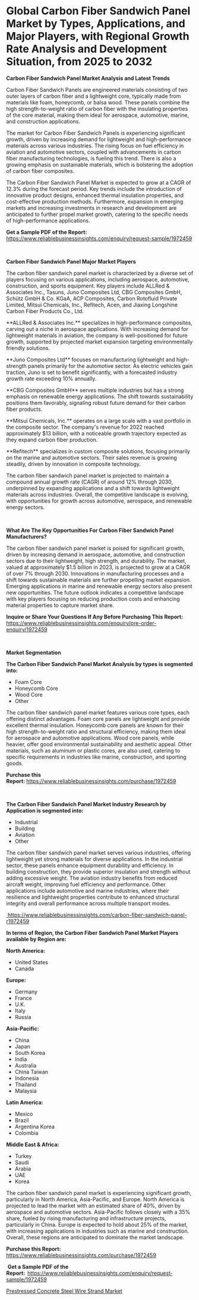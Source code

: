 <p><h1>Global Carbon Fiber Sandwich Panel Market by Types, Applications, and Major Players, with Regional Growth Rate Analysis and Development Situation, from 2025 to 2032</h1></p><p><strong>Carbon Fiber Sandwich Panel Market Analysis and Latest Trends</strong></p>
<p><p>Carbon Fiber Sandwich Panels are engineered materials consisting of two outer layers of carbon fiber and a lightweight core, typically made from materials like foam, honeycomb, or balsa wood. These panels combine the high strength-to-weight ratio of carbon fiber with the insulating properties of the core material, making them ideal for aerospace, automotive, marine, and construction applications. </p><p>The market for Carbon Fiber Sandwich Panels is experiencing significant growth, driven by increasing demand for lightweight and high-performance materials across various industries. The rising focus on fuel efficiency in aviation and automotive sectors, coupled with advancements in carbon fiber manufacturing technologies, is fueling this trend. There is also a growing emphasis on sustainable materials, which is bolstering the adoption of carbon fiber composites.</p><p>The Carbon Fiber Sandwich Panel Market is expected to grow at a CAGR of 12.3% during the forecast period. Key trends include the introduction of innovative product designs, enhanced thermal insulation properties, and cost-effective production methods. Furthermore, expansion in emerging markets and increasing investments in research and development are anticipated to further propel market growth, catering to the specific needs of high-performance applications.</p></p>
<p><strong>Get a Sample PDF of the Report:&nbsp;</strong> <a href="https://www.reliablebusinessinsights.com/enquiry/request-sample/1972459?utm_campaign=2318&utm_medium=2&utm_source=Github&utm_content=ia&utm_term=01042025&utm_id=carbon-fiber-sandwich-panel">https://www.reliablebusinessinsights.com/enquiry/request-sample/1972459</a></p>
<p>&nbsp;</p>
<p><strong>Carbon Fiber Sandwich Panel Major Market Players</strong></p>
<p><p>The carbon fiber sandwich panel market is characterized by a diverse set of players focusing on various applications, including aerospace, automotive, construction, and sports equipment. Key players include ALLRed & Associates Inc., Tasuns, Juno Composites Ltd, CBG Composites GmbH, Schütz GmbH & Co. KGaA, ACP Composites, Carbon Rotofluid Private Limited, Mitsui Chemicals, Inc., Refitech, Acen, and Jiaxing Longshine Carbon Fiber Products Co., Ltd.</p><p>**ALLRed & Associates Inc.** specializes in high-performance composites, carving out a niche in aerospace applications. With increasing demand for lightweight materials in aviation, the company is well-positioned for future growth, supported by projected market expansion targeting environmentally friendly solutions.</p><p>**Juno Composites Ltd** focuses on manufacturing lightweight and high-strength panels primarily for the automotive sector. As electric vehicles gain traction, Juno is set to benefit significantly, with a forecasted industry growth rate exceeding 10% annually.</p><p>**CBG Composites GmbH** serves multiple industries but has a strong emphasis on renewable energy applications. The shift towards sustainability positions them favorably, signaling robust future demand for their carbon fiber products.</p><p>**Mitsui Chemicals, Inc.** operates on a large scale with a vast portfolio in the composite sector. The company's revenue for 2022 reached approximately $13 billion, with a noticeable growth trajectory expected as they expand carbon fiber production.</p><p>**Refitech** specializes in custom composite solutions, focusing primarily on the marine and automotive sectors. Their sales revenue is growing steadily, driven by innovation in composite technology.</p><p>The carbon fiber sandwich panel market is projected to maintain a compound annual growth rate (CAGR) of around 12% through 2030, underpinned by expanding applications and a shift towards lightweight materials across industries. Overall, the competitive landscape is evolving, with opportunities for growth across automotive, aerospace, and renewable energy sectors.</p></p>
<p>&nbsp;</p>
<p><strong>What Are The Key Opportunities For Carbon Fiber Sandwich Panel Manufacturers?</strong></p>
<p><p>The carbon fiber sandwich panel market is poised for significant growth, driven by increasing demand in aerospace, automotive, and construction sectors due to their lightweight, high strength, and durability. The market, valued at approximately $1.5 billion in 2023, is projected to grow at a CAGR of over 7% through 2030. Innovations in manufacturing processes and a shift towards sustainable materials are further propelling market expansion. Emerging applications in marine and renewable energy sectors also present new opportunities. The future outlook indicates a competitive landscape with key players focusing on reducing production costs and enhancing material properties to capture market share.</p></p>
<p><strong>Inquire or Share Your Questions If Any Before Purchasing This Report:</strong> <a href="https://www.reliablebusinessinsights.com/enquiry/pre-order-enquiry/1972459?utm_campaign=2318&utm_medium=2&utm_source=Github&utm_content=ia&utm_term=01042025&utm_id=carbon-fiber-sandwich-panel">https://www.reliablebusinessinsights.com/enquiry/pre-order-enquiry/1972459</a></p>
<p>&nbsp;</p>
<p><strong>Market Segmentation</strong></p>
<p><strong>The Carbon Fiber Sandwich Panel Market Analysis by types is segmented into:</strong></p>
<p><ul><li>Foam Core</li><li>Honeycomb Core</li><li>Wood Core</li><li>Other</li></ul></p>
<p><p>The carbon fiber sandwich panel market features various core types, each offering distinct advantages. Foam core panels are lightweight and provide excellent thermal insulation. Honeycomb core panels are known for their high strength-to-weight ratio and structural efficiency, making them ideal for aerospace and automotive applications. Wood core panels, while heavier, offer good environmental sustainability and aesthetic appeal. Other materials, such as aluminum or plastic cores, are also used, catering to specific requirements in industries like marine, construction, and sporting goods.</p></p>
<p><strong>Purchase this Report:&nbsp;</strong><a href="https://www.reliablebusinessinsights.com/purchase/1972459?utm_campaign=2318&utm_medium=2&utm_source=Github&utm_content=ia&utm_term=01042025&utm_id=carbon-fiber-sandwich-panel">https://www.reliablebusinessinsights.com/purchase/1972459</a></p>
<p>&nbsp;</p>
<p><strong>The Carbon Fiber Sandwich Panel Market Industry Research by Application is segmented into:</strong></p>
<p><ul><li>Industrial</li><li>Building</li><li>Aviation</li><li>Other</li></ul></p>
<p><p>The carbon fiber sandwich panel market serves various industries, offering lightweight yet strong materials for diverse applications. In the industrial sector, these panels enhance equipment durability and efficiency. In building construction, they provide superior insulation and strength without adding excessive weight. The aviation industry benefits from reduced aircraft weight, improving fuel efficiency and performance. Other applications include automotive and marine industries, where their resilience and lightweight properties contribute to enhanced structural integrity and overall performance across multiple transport modes.</p></p>
<p><a href="https://www.reliablebusinessinsights.com/carbon-fiber-sandwich-panel-r1972459?utm_campaign=2318&utm_medium=2&utm_source=Github&utm_content=ia&utm_term=01042025&utm_id=carbon-fiber-sandwich-panel">&nbsp;https://www.reliablebusinessinsights.com/carbon-fiber-sandwich-panel-r1972459</a></p>
<p><strong>In terms of Region, the Carbon Fiber Sandwich Panel Market Players available by Region are:</strong></p>
<p>
    <p> <strong> North America: </strong>
        <ul>
            <li>United States</li>
            <li>Canada</li>
        </ul>
        </p> 
    <p> <strong> Europe: </strong>
        <ul>
            <li>Germany</li>
            <li>France</li>
            <li>U.K.</li>
            <li>Italy</li>
            <li>Russia</li>
        </ul>
        </p> 
    <p> <strong> Asia-Pacific: </strong>
        <ul>
            <li>China</li>
            <li>Japan</li>
            <li>South Korea</li>
            <li>India</li>
            <li>Australia</li>
            <li>China Taiwan</li>
            <li>Indonesia</li>
            <li>Thailand</li>
            <li>Malaysia</li>
        </ul>
        </p> 
    <p> <strong> Latin America: </strong>
        <ul>
            <li>Mexico</li>
            <li>Brazil</li>
            <li>Argentina Korea</li>
            <li>Colombia</li>
        </ul>
        </p> 
    <p> <strong> Middle East & Africa: </strong>
        <ul>
            <li>Turkey</li>
            <li>Saudi</li>
            <li>Arabia</li>
            <li>UAE</li>
            <li>Korea</li>
        </ul>
    </p>
    </p>
<p><p>The carbon fiber sandwich panel market is experiencing significant growth, particularly in North America, Asia-Pacific, and Europe. North America is projected to lead the market with an estimated share of 40%, driven by aerospace and automotive sectors. Asia-Pacific follows closely with a 35% share, fueled by rising manufacturing and infrastructure projects, particularly in China. Europe is expected to hold about 25% of the market, with increasing applications in industries such as marine and construction. Overall, these regions are anticipated to dominate the market landscape.</p></p>
<p><strong>Purchase this Report: </strong><a href="https://www.reliablebusinessinsights.com/purchase/1972459?utm_campaign=2318&utm_medium=2&utm_source=Github&utm_content=ia&utm_term=01042025&utm_id=carbon-fiber-sandwich-panel">https://www.reliablebusinessinsights.com/purchase/1972459</a></p>
<p>&nbsp;<strong>Get a Sample PDF of the Report:&nbsp;&nbsp;</strong><a href="https://www.reliablebusinessinsights.com/enquiry/request-sample/1972459?utm_campaign=2318&utm_medium=2&utm_source=Github&utm_content=ia&utm_term=01042025&utm_id=carbon-fiber-sandwich-panel">https://www.reliablebusinessinsights.com/enquiry/request-sample/1972459</a></p>
<p><strong></strong></p>
<p><p><a href="https://github.com/AlisaRowe24/Market-Research-Report-List-2/blob/main/prestressed-concrete-steel-wire-strand-market.md?utm_campaign=2318&utm_medium=2&utm_source=Github&utm_content=ia&utm_term=01042025&utm_id=carbon-fiber-sandwich-panel">Prestressed Concrete Steel Wire Strand Market</a></p></p>